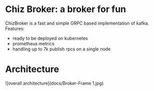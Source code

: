 # Chiz Broker: a broker for fun 

ChizBroker is a fast and simple GRPC based implementation of kafka.
Features:
- ready to be deployed on kubernetes
- prometheus metrics
- handling up to 7k publish rpcs on a single node

# Architecture
![overall architecture](docs/Broker-Frame 1.jpg)

